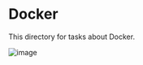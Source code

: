 # Docker

This directory for tasks about Docker.

![image](https://user-images.githubusercontent.com/67110882/148710761-537932da-2aff-4e90-9c98-51dbc3cf1ab9.png)
